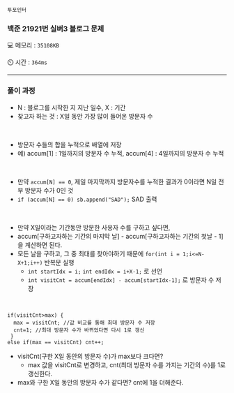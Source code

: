 `투포인터`

<h3> 백준 21921번 실버3 블로그 문제 </h3>

💻 메모리 : `35108KB`</br>

⏲️ 시간 : `364ms`

<hr>

<h3> 풀이 과정</h3>

- N : 블로그를 시작한 지 지난 일수, X : 기간
- 찾고자 하는 것 : X일 동안 가장 많이 들어온 방문자 수

<br>

- 방문자 수들의 합을 누적으로 배열에 저장
- 예) accum[1] : 1일까지의 방문자 수 누적, accum[4] : 4일까지의 방문자 수 누적

<br>

- 만약 `accum[N] == 0`, 제일 마지막까지 방문자수를 누적한 결과가 0이라면 N일 전부 방문자 수가 0인 것
- `if (accum[N] == 0) sb.append("SAD");` SAD 출력


<br>

- 만약 X일이라는 기간동안 방문한 사용자 수를 구하고 싶다면, 
- accum[구하고자하는 기간의 마지막 날] - accum[구하고자하는 기간의 첫날 - 1] 을 계산하면 된다.
- 모든 날을 구하고, 그 중 최대를 찾아야하기 때문에 `for(int i = 1;i<=N-X+1;i++)` 반복문 실행
  - `int startIdx = i;` `int endIdx = i+X-1;` 로 선언
  - `int visitCnt = accum[endIdx] - accum[startIdx-1];` 로 방문자 수 저장

<br>

```
if(visitCnt>max) {
  max = visitCnt; //값 비교를 통해 최대 방문자 수 저장
  cnt=1; //최대 방문자 수가 바뀌었다면 다시 1로 갱신
 }
else if(max == visitCnt) cnt++;
```
- visitCnt(구한 X일 동안의 방문자 수)가 max보다 크다면?
  - max 값을 visitCnt로 변경하고, cnt(최대 방문자 수를 가지는 기간의 수)를 1로 갱신한다.
- max와 구한 X일 동안의 방문자 수가 같다면? cnt에 1을 더해준다.




